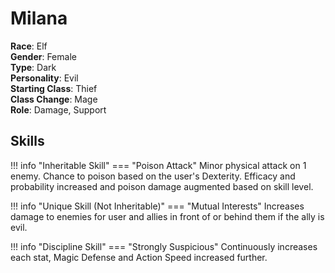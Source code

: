 # Milana

**Race**: Elf  
**Gender**: Female  
**Type**: Dark  
**Personality**: Evil  
**Starting Class**: Thief  
**Class Change**: Mage  
**Role**: Damage, Support

## Skills

!!! info "Inheritable Skill"
    === "Poison Attack"
        Minor physical attack on 1 enemy. Chance to poison based on the user's Dexterity. Efficacy and probability increased and poison damage augmented based on skill level.

!!! info "Unique Skill (Not Inheritable)"
    === "Mutual Interests"
        Increases damage to enemies for user and allies in front of or behind them if the ally is evil.

!!! info "Discipline Skill"
    === "Strongly Suspicious"
        Continuously increases each stat, Magic Defense and Action Speed increased further.